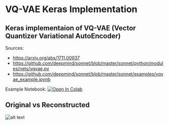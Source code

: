 # VQ-VAE Keras Implementation

## Keras implementaion of VQ-VAE (Vector Quantizer Variational AutoEncoder)

Sources:

* https://arxiv.org/abs/1711.00937
* https://github.com/deepmind/sonnet/blob/master/sonnet/python/modules/nets/vqvae.py
* https://github.com/deepmind/sonnet/blob/master/sonnet/examples/vqvae_example.ipynb

Example Notebook: [![Open In Colab](https://colab.research.google.com/assets/colab-badge.svg)](https://github.com/HenningBuhl/VQ-VAE_Keras_Implementation/blob/master/VQ_VAE_Keras_MNIST_Example.ipynb)

## Original vs Reconstructed

![alt text](https://drive.google.com/uc?export=view&id=1fzeOsohJ-sciamvIlmlQfqzB4ntpCwxt)
